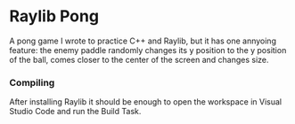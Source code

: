 # Raylib Pong

A pong game I wrote to practice C++ and Raylib, but it has one annyoing feature: the enemy paddle randomly changes its y position to the y position of the ball, comes closer to the center of the screen and changes size.

### Compiling
After installing Raylib it should be enough to open the workspace in Visual Studio Code and run the Build Task.
